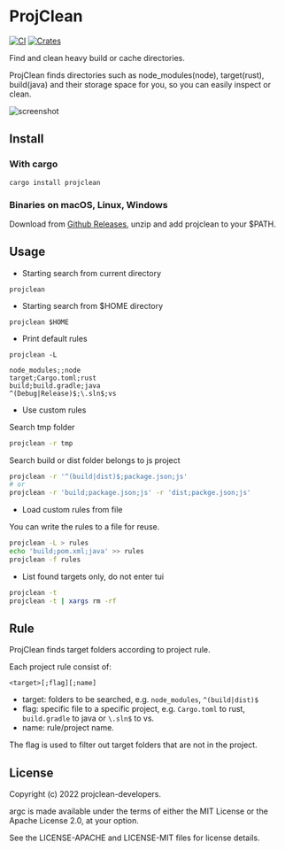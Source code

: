 # ProjClean

[![CI](https://github.com/sigoden/projclean/actions/workflows/ci.yaml/badge.svg)](https://github.com/sigoden/projclean/actions/workflows/ci.yaml)
[![Crates](https://img.shields.io/crates/v/projclean.svg)](https://crates.io/crates/projclean)

Find and clean heavy build or cache directories. 

ProjClean finds directories such as node_modules(node), target(rust), build(java) and their storage space for you, so you can easily inspect or clean.

![screenshot](https://user-images.githubusercontent.com/4012553/157594166-74ea021b-2661-4799-993e-b3d80f369f4d.gif)

## Install

### With cargo

```
cargo install projclean
```

### Binaries on macOS, Linux, Windows

Download from [Github Releases](https://github.com/sigoden/projclean/releases), unzip and add projclean to your $PATH.

## Usage

- Starting search from current directory

```
projclean
```

- Starting search from $HOME directory

```
projclean $HOME
```

- Print default rules

```
projclean -L
```
```
node_modules;;node
target;Cargo.toml;rust
build;build.gradle;java
^(Debug|Release)$;\.sln$;vs
```

- Use custom rules

Search tmp folder

```sh
projclean -r tmp
```

Search build or dist folder belongs to js project

```sh
projclean -r '^(build|dist)$;package.json;js'
# or
projclean -r 'build;package.json;js' -r 'dist;packge.json;js'
```

- Load custom rules from file

You can write the rules to a file for reuse.

```sh
projclean -L > rules
echo 'build;pom.xml;java' >> rules
projclean -f rules
```

- List found targets only, do not enter tui

```sh
projclean -t
projclean -t | xargs rm -rf
```

## Rule

ProjClean finds target folders according to project rule.

Each project rule consist of:

```
<target>[;flag][;name]
```
- target: folders to be searched, e.g. `node_modules`, `^(build|dist)$`
- flag: specific file to a specific project, e.g. `Cargo.toml` to rust, `build.gradle` to java or `\.sln$` to vs.
- name: rule/project name.

The flag is used to filter out target folders that are not in the project.

## License

Copyright (c) 2022 projclean-developers.

argc is made available under the terms of either the MIT License or the Apache License 2.0, at your option.

See the LICENSE-APACHE and LICENSE-MIT files for license details.